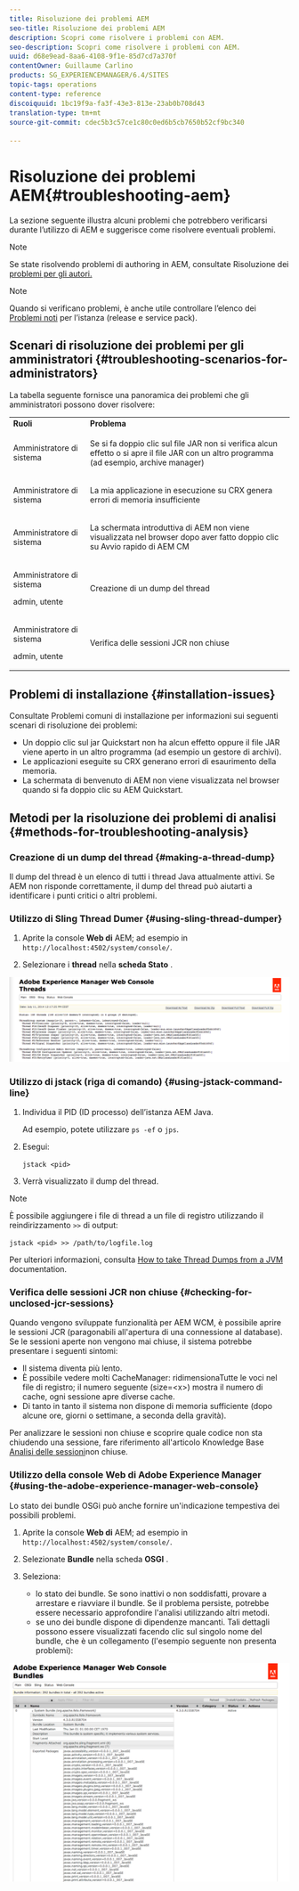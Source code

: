 ```yaml
---
title: Risoluzione dei problemi AEM
seo-title: Risoluzione dei problemi AEM
description: Scopri come risolvere i problemi con AEM.
seo-description: Scopri come risolvere i problemi con AEM.
uuid: d68e9ead-8aa6-4108-9f1e-85d7cd7a370f
contentOwner: Guillaume Carlino
products: SG_EXPERIENCEMANAGER/6.4/SITES
topic-tags: operations
content-type: reference
discoiquuid: 1bc19f9a-fa3f-43e3-813e-23ab0b708d43
translation-type: tm+mt
source-git-commit: cdec5b3c57ce1c80c0ed6b5cb7650b52cf9bc340

---
```



# Risoluzione dei problemi AEM{#troubleshooting-aem}

La sezione seguente illustra alcuni problemi che potrebbero verificarsi durante l’utilizzo di AEM e suggerisce come risolvere eventuali problemi.

>[!NOTE]
>
>Se state risolvendo problemi di authoring in AEM, consultate Risoluzione dei [problemi per gli autori.](/help/sites-authoring/troubleshooting.md)

>[!NOTE]
>
>Quando si verificano problemi, è anche utile controllare l’elenco dei [Problemi noti](/help/release-notes/known-issues.md) per l’istanza (release e service pack).

## Scenari di risoluzione dei problemi per gli amministratori {#troubleshooting-scenarios-for-administrators}

La tabella seguente fornisce una panoramica dei problemi che gli amministratori possono dover risolvere:

<table> 
 <tbody> 
  <tr> 
   <td><strong>Ruoli</strong></td> 
   <td><strong>Problema </strong></td> 
  </tr> 
  <tr> 
   <td>Amministratore di sistema</td> 
   <td><p>Se si fa doppio clic sul file JAR non si verifica alcun effetto o si apre il file JAR con un altro programma (ad esempio, archive manager)</p> </td> 
  </tr> 
  <tr> 
   <td><p>Amministratore di sistema</p> </td> 
   <td><p>La mia applicazione in esecuzione su CRX genera errori di memoria insufficiente</p> </td> 
  </tr> 
  <tr> 
   <td><p>Amministratore di sistema</p> </td> 
   <td><p>La schermata introduttiva di AEM non viene visualizzata nel browser dopo aver fatto doppio clic su Avvio rapido di AEM CM</p> </td> 
  </tr> 
  <tr> 
   <td><p>Amministratore di sistema</p> <p>admin, utente</p> </td> 
   <td><p>Creazione di un dump del thread</p> </td> 
  </tr> 
  <tr> 
   <td><p>Amministratore di sistema</p> <p>admin, utente</p> </td> 
   <td><p>Verifica delle sessioni JCR non chiuse</p> </td> 
  </tr> 
 </tbody> 
</table>

## Problemi di installazione {#installation-issues}

Consultate Problemi [](/help/sites-deploying/troubleshooting.md#common-installation-issues) comuni di installazione per informazioni sui seguenti scenari di risoluzione dei problemi:

* Un doppio clic sul jar Quickstart non ha alcun effetto oppure il file JAR viene aperto in un altro programma (ad esempio un gestore di archivi).
* Le applicazioni eseguite su CRX generano errori di esaurimento della memoria.
* La schermata di benvenuto di AEM non viene visualizzata nel browser quando si fa doppio clic su AEM Quickstart.

## Metodi per la risoluzione dei problemi di analisi {#methods-for-troubleshooting-analysis}

### Creazione di un dump del thread {#making-a-thread-dump}

Il dump del thread è un elenco di tutti i thread Java attualmente attivi. Se AEM non risponde correttamente, il dump del thread può aiutarti a identificare i punti critici o altri problemi.

### Utilizzo di Sling Thread Dumer {#using-sling-thread-dumper}

1. Aprite la console **Web di** AEM; ad esempio in `http://localhost:4502/system/console/`.

1. Selezionare i **thread** nella **scheda Stato** .

![screen_shot_2012-02-13at43925pm](assets/screen_shot_2012-02-13at43925pm.png)

### Utilizzo di jstack (riga di comando) {#using-jstack-command-line}

1. Individua il PID (ID processo) dell’istanza AEM Java.

   Ad esempio, potete utilizzare `ps -ef` o `jps`.

1. Esegui:

   `jstack <pid>`

1. Verrà visualizzato il dump del thread.

>[!NOTE]
>
>È possibile aggiungere i file di thread a un file di registro utilizzando il reindirizzamento `>>` di output:
>
>`jstack <pid> >> /path/to/logfile.log`

Per ulteriori informazioni, consulta [How to take Thread Dumps from a JVM](https://helpx.adobe.com/cq/kb/TakeThreadDump.html) documentation.

### Verifica delle sessioni JCR non chiuse {#checking-for-unclosed-jcr-sessions}

Quando vengono sviluppate funzionalità per AEM WCM, è possibile aprire le sessioni JCR (paragonabili all&#39;apertura di una connessione al database). Se le sessioni aperte non vengono mai chiuse, il sistema potrebbe presentare i seguenti sintomi:

* Il sistema diventa più lento.
* È possibile vedere molti CacheManager: ridimensionaTutte le voci nel file di registro; il numero seguente (size=&lt;x>) mostra il numero di cache, ogni sessione apre diverse cache.
* Di tanto in tanto il sistema non dispone di memoria sufficiente (dopo alcune ore, giorni o settimane, a seconda della gravità).

Per analizzare le sessioni non chiuse e scoprire quale codice non sta chiudendo una sessione, fare riferimento all&#39;articolo Knowledge Base [Analisi delle sessioni](https://helpx.adobe.com/crx/kb/AnalyzeUnclosedSessions.html)non chiuse.

### Utilizzo della console Web di Adobe Experience Manager {#using-the-adobe-experience-manager-web-console}

Lo stato dei bundle OSGi può anche fornire un&#39;indicazione tempestiva dei possibili problemi.

1. Aprite la console **Web di** AEM; ad esempio in `http://localhost:4502/system/console/`.

1. Selezionate **Bundle** nella scheda **OSGI** .

1. Seleziona:

   * lo stato dei bundle. Se sono inattivi o non soddisfatti, provare a arrestare e riavviare il bundle. Se il problema persiste, potrebbe essere necessario approfondire l&#39;analisi utilizzando altri metodi.
   * se uno dei bundle dispone di dipendenze mancanti. Tali dettagli possono essere visualizzati facendo clic sul singolo nome del bundle, che è un collegamento (l&#39;esempio seguente non presenta problemi):

![screen_shot_2012-02-13at44706pm](assets/screen_shot_2012-02-13at44706pm.png)

